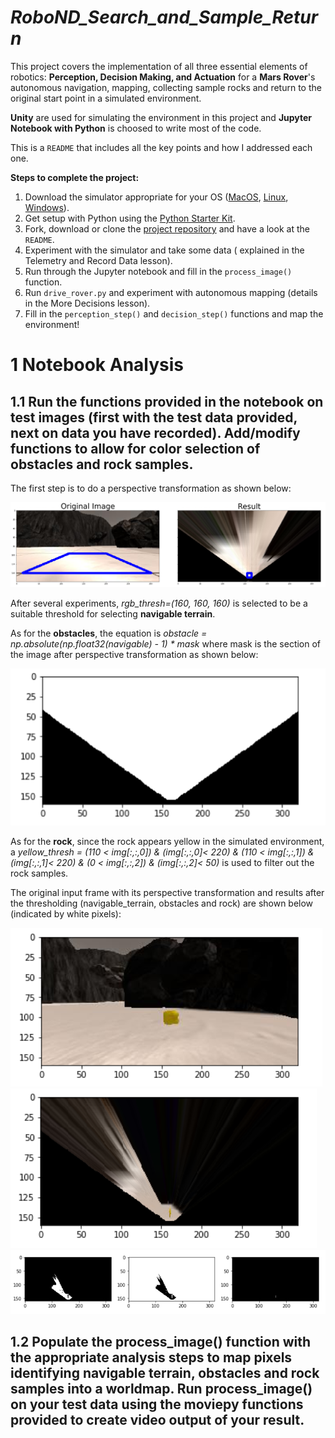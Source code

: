 # *RoboND_Search_and_Sample_Return*

This project covers the implementation of all three essential elements of robotics: **Perception, Decision Making, and Actuation** for a **Mars Rover**'s autonomous navigation, mapping, collecting sample rocks and return to the original start point in a simulated environment.

**Unity** are used for simulating the environment in this project and **Jupyter Notebook with Python** is choosed to write most of the code.

This is a `README` that includes all the key points and how I addressed each one.

**Steps to complete the project:**  


1. Download the simulator appropriate for your OS ([MacOS](https://s3-us-west-1.amazonaws.com/udacity-robotics/Rover+Unity+Sims/Mac_Roversim.zip), [Linux](https://s3-us-west-1.amazonaws.com/udacity-robotics/Rover+Unity+Sims/Linux_Roversim.zip), [Windows](https://s3-us-west-1.amazonaws.com/udacity-robotics/Rover+Unity+Sims/Windows_Roversim.zip)).
2. Get setup with Python using the [Python Starter Kit](https://github.com/udacity/RoboND-Python-StarterKit/blob/master/doc/configure_via_anaconda.md).
3. Fork, download or clone the [project repository](https://github.com/udacity/RoboND-Rover-Project) and have a look at the `README`.
4. Experiment with the simulator and take some data ( explained in the Telemetry and Record Data lesson).
5. Run through the Jupyter notebook and fill in the `process_image()` function.
6. Run `drive_rover.py` and experiment with autonomous mapping (details in the More Decisions lesson).
7. Fill in the `perception_step()` and `decision_step()` functions and map the environment!

# 1 Notebook Analysis
## 1.1 Run the functions provided in the notebook on test images (first with the test data provided, next on data you have recorded). Add/modify functions to allow for color selection of obstacles and rock samples.

The first step is to do a perspective transformation as shown below:

![Perspective_Transformation_demo](image/Perspective_Transformation_demo.PNG)

After several experiments, *rgb_thresh=(160, 160, 160)* is selected to be a suitable threshold for selecting **navigable terrain**.

As for the **obstacles**, the equation is *obstacle = np.absolute(np.float32(navigable) - 1) * mask* where mask is the section of the image after perspective transformation as shown below:

![mask](image/mask.PNG)

As for the **rock**, since the rock appears yellow in the simulated environment, a *yellow_thresh = (110 < img[:,:,0]) & (img[:,:,0]< 220) & (110 < img[:,:,1]) & (img[:,:,1]< 220) & (0 < img[:,:,2]) & (img[:,:,2]< 50)* is used to filter out the rock samples.

The original input frame with its perspective transformation and results after the thresholding (navigable_terrain, obstacles and rock) are shown below (indicated by white pixels):

![sample_with_rock](image/sample_rock.PNG) ![sample_with_rock_PT](image/sample_rock_PT.PNG)
![threshold_res](image/threshold_res.PNG)

## 1.2 Populate the process_image() function with the appropriate analysis steps to map pixels identifying navigable terrain, obstacles and rock samples into a worldmap. Run process_image() on your test data using the moviepy functions provided to create video output of your result.

